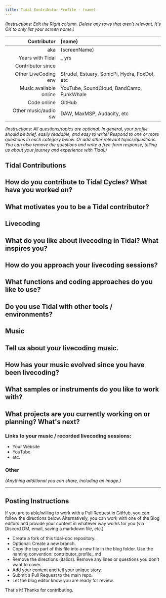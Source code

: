 ```yaml
---
title: Tidal Contributor Profile - (name)
---
```


*(Instructions: Edit the Right column. Delete any rows that aren't relevant. It's OK to only list your screen name.)*

| Contributor  | (name)    |
| --------:    | :---------- |
| aka    | (screenName) |
| Years with Tidal | _  yrs |
| Contributor since |      |
| Other LiveCoding env | Strudel, Estuary, SonicPi, Hydra, FoxDot, etc |
| Music available online | YouTube, SoundCloud, BandCamp, FunkWhale |
| Code online | GitHub |
| Other music/audio sw | DAW, MaxMSP, Audacity, etc |

*(Instructions: All questions/topics are optional. In general, your profile should be brief, easily readable, and easy to write! Respond to one or more questions in each category below. Or add other relevant topics/questions. You can also remove the questions and write a free-form response, telling us about your journey and experience with Tidal.)*

## Tidal Contributions
**How do you contribute to Tidal Cycles? What have you worked on?**  
- 
**What motivates you to be a Tidal contributor?**   
- 

## Livecoding
**What do you like about livecoding in Tidal? What inspires you?**   
-
**How do you approach your livecoding sessions?**
- 
**What functions and coding approaches do you like to use?**
- 
**Do you use Tidal with other tools / environments?**
-

## Music
**Tell us about your livecoding music.**
- 
**How has your music evolved since you have been livecoding?**
- 
**What samples or instruments do you like to work with?**
-
**What projects are you currently working on or planning? What's next?**
- 

### Links to your music / recorded livecoding sessions:
- Your Website
- YouTube
- etc.

### Other
*(Anything additional you can share, including an image.)*

---
## Posting Instructions
If you are to able/willing to work with a Pull Request in GitHub, you can follow the directions below. Alternatively, you can work with one of the Blog editors and provide your content in whatever way works for you (via Discord DM, email, saving a markdown file, etc.)

- Create a fork of this tidal-doc repository.
- Optional: Create a new branch.
- Copy the top part of this file into a new file in the blog folder. Use the naming convention: contributor_profile_<yourName>.md
- Remove the directions (italics). Remove any lines or questions you don't want to cover.
- Add your content and tell your unique story. 
- Submit a Pull Request to the main repo.
- Let the blog editor know you are ready for review. 
    
    
That's it! Thanks for contributing. 
